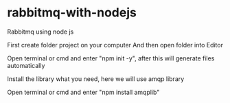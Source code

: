 # rabbitmq-with-nodejs
Rabbitmq using node js

First create folder project on your computer
And then open folder into Editor

Open terminal or cmd and enter "npm init -y", after this will generate files automatically 

Install the library what you need, here we will use amqp library

Open terminal or cmd and enter "npm install amqplib"

